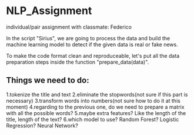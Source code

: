 # NLP_Assignment

individual/pair assignment with classmate: Federico

In the script "Sirius", we are going to process the data and build the machine learning model to detect if the given data is real or fake news.

To make the code format clean and reproduceable, let's put all the data preparation steps inside the function "prepare_data(data)".

## Things we need to do:
1.tokenize the title and text
2.eliminate the stopwords(not sure if this part is necessary)
3.transform words into numbers(not sure how to do it at this moment)
4.regarding to the previous one, do we need to prepare a matrix with all the possible words? 
5.maybe extra features? Like the length of the title, length of the text?
6.which model to use? Random Forest? Logistic Regression? Neural Network?


